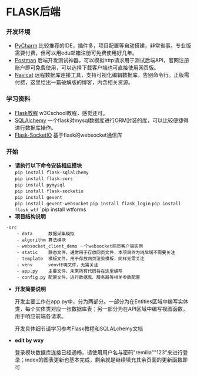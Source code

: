 # FLASK后端

### 开发环境
- [PyCharm](https://www.jetbrains.com/pycharm/download/#section=windows) 比较推荐的IDE，插件多，项目配置等自动搭建，非常省事。专业版需要付费，但可以用edu邮箱注册可免费使用好几年。
- [Postman](https://www.postman.com/) 后端开发测试神器，可以模拟http请求用于测试后端API，官网注册账户即可免费使用，可以选择下载客户端也可直接使用网页版。
- [Navicat](https://www.yudouyudou.com/ziyuanxiazai/gongjuchajian/1474.html) 远程数据库连接工具，支持可视化编辑数据库，告别命令行。正版需付费，这里给出一篇破解版的博客，内含相关资源。

### 学习资料
- [Flask教程](https://www.w3cschool.cn/flask/flask_overview.html) w3Cschool教程，感觉还可。
- [SQLAlchemy](http://www.pythondoc.com/flask-sqlalchemy/quickstart.html) 一个flask对mysql数据库进行ORM封装的库，可以比较便捷得进行数据库操作。
- [Flask-SocketIO](https://flask-socketio.readthedocs.io/en/latest/) 基于flask的websocket通信库

### 开始
- **请执行以下命令安装相应模块**\
`pip install flask-sqlalchemy`\
`pip install flask-cors`\
`pip install pymysql`\
`pip install flask-socketio`\
`pip install gevent`\
`pip install gevent-websocket`
`pip install flask_login`
`pip install flask_wtf`
`pip install wtforms
- **项目结构说明**
```
-src
    - data      数据采集模拟
    - algorithm 算法模块
    - websocket_client_demo 一个websocket网页客户端实例
    - static    静态文件，通常用于存放网页文件，本项目作为纯后端不需要关注
    - template  模板文件，用于存放网页渲染模板，同样无需关注
    - venv      venv环境文件，无需关注
    - app.py    主要文件，未来所有代码将在这里编写
    - config.py 配置文件，进行数据库、服务器等相关参数配置
```
- **开发简要说明**

    开发主要工作在app.py中，分为两部分。一部分为在Entities区域中编写实体类，每个实体类对应一张数据库表；另一部分为在API区域中编写视图函数，用于响应前端各请求。
    
    开发具体细节请学习参考Flask教程和SQLALchemy文档
    


- **edit by wxy**

    登录模块数据库连接已经通畅，请使用用户名与密码"remilia""123"来进行登录；index的图表更新也基本完成，剩余就是继续填充其余页面的更新函数即可

